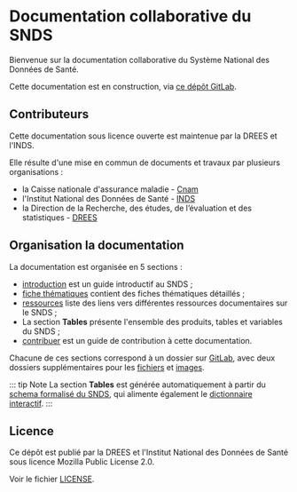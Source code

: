 # Documentation collaborative du SNDS
<!-- SPDX-License-Identifier: MPL-2.0 -->

Bienvenue sur la documentation collaborative du Système National des Données de Santé.

Cette documentation est en construction, via [ce dépôt GitLab](https://gitlab.com/healthdatahub/documentation-snds).

## Contributeurs 

Cette documentation sous licence ouverte est maintenue par la DREES et l'INDS.

Elle résulte d'une mise en commun de documents et travaux par plusieurs organisations :
- la Caisse nationale d'assurance maladie - [Cnam](https://www.ameli.fr/)
- l'Institut National des Données de Santé - [INDS](https://www.indsante.fr/)
- la Direction de la Recherche, des études, de l’évaluation et des statistiques - 
[DREES](https://drees.solidarites-sante.gouv.fr/etudes-et-statistiques/la-drees/)


## Organisation la documentation

La documentation est organisée en 5 sections :
- [introduction](introduction/README.md) est un guide introductif au SNDS ;
- [fiche thématiques](fiches/README.md) contient des fiches thématiques détaillés ;
- [ressources](ressources/README.md) liste des liens vers différentes ressources documentaires sur le SNDS ;
- La section **Tables** présente l'ensemble des produits, tables et variables du SNDS ;
- [contribuer](contribuer/README.md) est un guide de contribution à cette documentation.

Chacune de ces sections correspond à un dossier sur [GitLab](https://gitlab.com/healthdatahub/documentation-snds), avec deux dossiers supplémentaires pour les [fichiers](https://gitlab.com/healthdatahub/documentation-snds/files) et [images](https://gitlab.com/healthdatahub/documentation-snds/images).


::: tip Note
La section **Tables** est générée automatiquement à partir du [schema formalisé du SNDS](https://gitlab.com/healthdatahub/schema-snds), qui alimente également le [dictionnaire interactif](https://drees.shinyapps.io/dico-snds/).
:::

## Licence

Ce dépôt est publié par la DREES et l'Institut National des Données de Santé sous
licence Mozilla Public License 2.0.

Voir le fichier [LICENSE](https://gitlab.com/healthdatahub/documentation-snds/blob/master/LICENSE).
